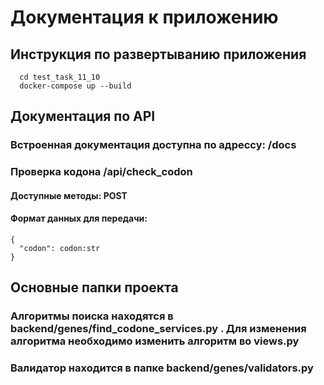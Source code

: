 # Документация к приложению


## Инструкция по развертыванию приложения
```
  cd test_task_11_10
  docker-compose up --build  
```


## Документация по API

### Встроенная документация доступна по адрессу: /docs

### Проверка кодона /api/check_codon

#### Доступные методы: POST

#### Формат данных для передачи:
```
{
  "codon": codon:str
}
```


## Основные папки проекта

### Алгоритмы поиска находятся в backend/genes/find_codone_services.py . Для изменения алгоритма необходимо изменить алгоритм во views.py

### Валидатор находится в папке backend/genes/validators.py
